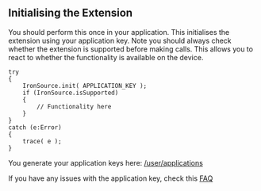 
## Initialising the Extension

You should perform this once in your application. This initialises the extension using your application key. 
Note you should always check whether the extension is supported before making calls. 
This allows you to react to whether the functionality is available on the device.


```as3
try
{
	IronSource.init( APPLICATION_KEY );
	if (IronSource.isSupported)
	{
		// Functionality here
	}
}
catch (e:Error)
{
	trace( e );
}
```

You generate your application keys here: [/user/applications](https://airnativeextensions.com/user/applications)

If you have any issues with the application key, check this [FAQ](https://airnativeextensions.com/knowledgebase/faq/10)

